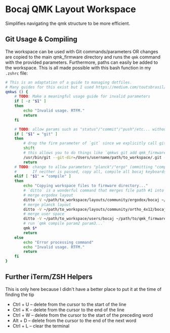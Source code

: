 # Bocaj QMK Layout Workspace

Simplifies navigating the qmk structure to be more efficient.

## Git Usage & Compiling

The workspace can be used with Git commands/parameters OR changes are copied to the main qmk_firmware directory and runs the `qmk` command with the provided parameters. Furthermore, paths can easily be added to the workspace. This is all made possible with this bash function in my `.zshrc` file:

```bash
# This is an adaptation of a guide to managing dotfiles. 
# Many guides for this exist but I used https://medium.com/toutsbrasil/how-to-manage-your-dotfiles-with-git-f7aeed8adf8b
qmkws () {
    # TODO: Make a meaningful usage guide for invalid parameters
    if [ -z "$1" ]
    then
        echo "Invalid usage. RTFM."
        return
    fi

    # TODO: allow params such as "status"/"commit"/"push"/etc... without the "git" parameter
    if [ "$1" = "git" ]
    then
        # drop the firm parameter of `git` since we explicitly call git here"
        shift
        # this allows you to do things like `qmkws git add qmk_firmware/layouts/default`
        /usr/bin/git --git-dir=/Users/username/path/to_workspace/.git --work-tree=/Users/username/path/to/qmk_firmware $*
        return
    # TODO: change to allow parameters "planck"/"ergo" (ommitting "compile") and only copy the applicable files, then compile for that keyboard
    #       If neither is passed, copy all, compile all bocaj keyboards
    elif [ "$1" = "compile" ]
    then
        echo "Copying workspace files to firmware directory..."
        # `ditto` is a wonderful command that merges file path #1 into file path #2
        # merge ergodox layout
        ditto -V ~/path/to_workspace/layouts/community/ergodox/bocaj ~/path/to/qmk_firmware/layouts/community/ergodox/bocaj
        # merge planck layout
        ditto -V ~/path/to_workspace/layouts/community/ortho_4x12/bocaj ~/path/to/qmk_firmware/layouts/community/ortho_4x12/bocaj
        # merge user space
        ditto -V ~/path/to_workspace/users/bocaj ~/path/to/qmk_firmware/users/bocaj
        # run `qmk compile param2 param3...`
        qmk $*
        return
    else
        echo "Error processing command"
        echo "Invalid usage. RTFM."
        return
    fi
}
```

## Further iTerm/ZSH Helpers

This is only here because I didn't have a better place to put it at the time of finding the tip

- Ctrl + U – delete from the cursor to the start of the line
- Ctrl + K – delete from the cursor to the end of the line
- Ctrl + W – delete from the cursor to the start of the preceding word
- Alt + D – delete from the cursor to the end of the next word
- Ctrl + L – clear the terminal
